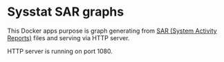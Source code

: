 Sysstat SAR graphs
==================

This Docker apps purpose is graph generating from [SAR (System Activity Reports)](https://en.wikipedia.org/wiki/Sar_(Unix)) files and serving via HTTP server.

HTTP server is running on port 1080.
